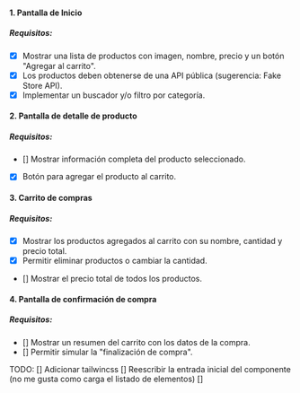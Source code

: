 

####  1. Pantalla de Inicio

##### Requisitos:
- [x] Mostrar una lista de productos con imagen, nombre, precio y un botón "Agregar
al carrito".
- [x] Los productos deben obtenerse de una API pública (sugerencia: Fake Store API).
- [x] Implementar un buscador y/o filtro por categoría.
####  2. Pantalla de detalle de producto
##### Requisitos:
- [] Mostrar información completa del producto seleccionado.
- [x] Botón para agregar el producto al carrito.
####  3. Carrito de compras
##### Requisitos:
- [x] Mostrar los productos agregados al carrito con su nombre, cantidad y precio total.
- [x] Permitir eliminar productos o cambiar la cantidad.
- [] Mostrar el precio total de todos los productos.
####  4. Pantalla de confirmación de compra
##### Requisitos:
- [] Mostrar un resumen del carrito con los datos de la compra.
- [] Permitir simular la "finalización de compra".





TODO: 
[] Adicionar tailwincss
[] Reescribir la entrada inicial del componente (no me gusta como carga el listado de elementos)
[]